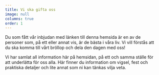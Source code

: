 ```yaml
---
title: Vi ska gifta oss
image: null
columns: true
order: 1
---
```


Du som fått vår inbjudan med länken till denna hemsida är en av de personer som, på ett eller annat vis, är de bästa i våra liv. Vi vill förstås att du ska komma till vårt bröllop och dela den dagen med oss!

Vi har samlat all information här på hemsidan, på ett och samma ställe för att underlätta för oss alla. Här finner du information om vigsel, fest och praktiska detaljer och lite annat som ni kan tänkas vilja veta.
